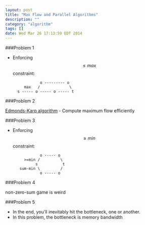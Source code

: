 ```yaml
---
layout: post
title: "Max Flow and Parallel Algorithms"
description: ""
category: "algorithm"
tags: []
date: Wed Mar 26 17:13:59 EDT 2014
---
```


###Problem 1

- Enforcing $$\leq max$$ constraint:

                  o --------- o
           max   /             \
        s ----- o ----- o ----- t

###Problem 2

[Edmonds-Karp algorithm](http://en.wikipedia.org/wiki/Edmonds–Karp_algorithm) - Compute maximum flow efficiently

###Problem 3

- Enforcing $$\geq min$$ constraint:

                  o ----- o
           >=min /         \
                s           t
         sum-min \         / 
                  o ----- o

###Problem 4

non-zero-sum game is weird

###Problem 5

- In the end, you'll inevitably hit the bottleneck, one or another.
- In this problem, the bottleneck is memory bandwidth
